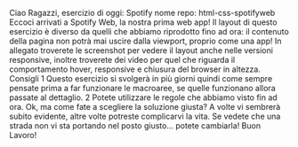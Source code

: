 Ciao Ragazzi, esercizio di oggi: Spotify
nome repo: html-css-spotifyweb
Eccoci arrivati a Spotify Web, la nostra prima web app! Il layout di questo esercizio è diverso da quelli che abbiamo riprodotto fino ad ora: il contenuto della pagina non potrà mai uscire dalla viewport, proprio come una app! In allegato troverete le screenshot per vedere il layout anche nelle versioni responsive, inoltre troverete dei video per quel che riguarda il comportamento hover, responsive e chiusura del browser in altezza.
Consigli
1 Questo esercizio si svolgerà in più giorni quindi come sempre pensate prima a far funzionare le macroaree, se quelle funzionano allora passate al dettaglio.
2 Potete utilizzare le regole che abbiamo visto fin ad ora. Ok, ma come fate a scegliere la soluzione giusta? A volte vi sembrerà subito evidente, altre volte potreste complicarvi la vita. Se vedete che una strada non vi sta portando nel posto giusto... potete cambiarla!
Buon Lavoro!